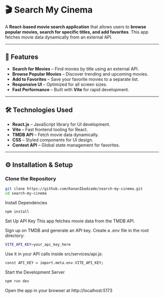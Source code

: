 # 🎬 Search My Cinema

A **React-based movie search application** that allows users to **browse popular movies, search for specific titles, and add favorites**. This app fetches movie data dynamically from an external API.

---

## 🚀 Features
-  **Search for Movies** – Find movies by title using an external API.
-  **Browse Popular Movies** – Discover trending and upcoming movies.
-  **Add to Favorites** – Save your favorite movies to a separate list.
-  **Responsive UI** – Optimized for all screen sizes.
-  **Fast Performance** – Built with **Vite** for rapid development.

---

## 🛠️ Technologies Used
-  **React.js** – JavaScript library for UI development.
-  **Vite** – Fast frontend tooling for React.
-  **TMDB API** – Fetch movie data dynamically.
-  **CSS** – Styled components for UI design.
-  **Context API** – Global state management for favorites.

---

## ⚙️ Installation & Setup
### Clone the Repository
```bash
git clone https://github.com/KananIbadzade/search-my-cinema.git
cd search-my-cinema
```

Install Dependencies
```bash
npm install
```

Set Up API Key
This app fetches movie data from the TMDB API.

Sign up on TMDB and generate an API key.
Create a .env file in the root directory:
```bash
VITE_API_KEY=your_api_key_here
```

Use it in your API calls inside src/services/api.js:
```bash
const API_KEY = import.meta.env.VITE_API_KEY;
```

Start the Development Server
```bash
npm run dev
```

Open the app in your browser at http://localhost:5173
